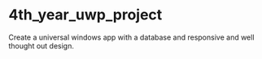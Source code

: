 # 4th_year_uwp_project
Create a universal windows app with a database and responsive and well thought out design.

